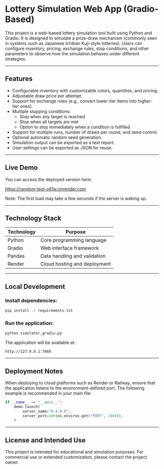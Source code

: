 # Lottery Simulation Web App (Gradio-Based)

This project is a web-based lottery simulation tool built using Python and Gradio. It is designed to simulate a prize-draw mechanism (commonly seen in systems such as Japanese Ichiban Kuji-style lotteries). Users can configure inventory, pricing, exchange rules, stop conditions, and other parameters to observe how the simulation behaves under different strategies.

---

## Features

- Configurable inventory with customizable colors, quantities, and pricing.
- Adjustable draw price per attempt.
- Support for exchange rules (e.g., convert lower-tier items into higher-tier ones).
- Multiple stopping conditions:
  - Stop when any target is reached
  - Stop when all targets are met
  - Option to stop immediately when a condition is fulfilled
- Support for multiple runs, number of draws per round, and seed control.
- Optional automatic random seed generation.
- Simulation output can be exported as a text report.
- User settings can be exported as JSON for reuse.

---

## Live Demo

You can access the deployed version here:

https://random-test-o81w.onrender.com

Note: The first load may take a few seconds if the server is waking up.

---

## Technology Stack

| Technology | Purpose |
|------------|---------|
| Python     | Core programming language |
| Gradio     | Web interface framework |
| Pandas     | Data handling and validation |
| Render     | Cloud hosting and deployment |

---

## Local Development

### Install dependencies:
```bash
pip install -r requirements.txt
```

### Run the application:
```bash
python simulator_gradio.py
```

The application will be available at:
```
http://127.0.0.1:7860
```

---

## Deployment Notes

When deploying to cloud platforms such as Render or Railway, ensure that the application listens to the environment-defined port. The following example is recommended in your main file:
```python
if __name__ == "__main__":
    demo.launch(
        server_name="0.0.0.0",
        server_port=int(os.environ.get("PORT", 7860)),
    )
```

---

## License and Intended Use

This project is intended for educational and simulation purposes. For commercial use or extended customization, please contact the project owner.